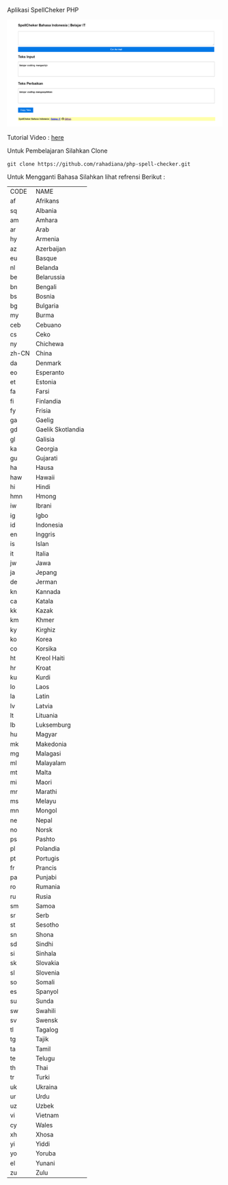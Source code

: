 
Aplikasi SpellCheker PHP

![Aplikasi SpellCheker PHP](https://github.com/rahadiana/php-spell-checker/raw/master/Cover-Image.png)

Tutorial Video : [here](https://youtu.be/4l6ejCu3b9M)

Untuk Pembelajaran Silahkan Clone

    git clone https://github.com/rahadiana/php-spell-checker.git


Untuk Mengganti Bahasa Silahkan lihat refrensi Berikut : 

    
| | | 
| --- | --- | 
| CODE| NAME| 
| af| Afrikans| 
| sq| Albania| 
| am| Amhara| 
| ar| Arab| 
| hy| Armenia| 
| az| Azerbaijan| 
| eu| Basque| 
| nl| Belanda| 
| be| Belarussia| 
| bn| Bengali| 
| bs| Bosnia| 
| bg| Bulgaria| 
| my| Burma| 
| ceb| Cebuano| 
| cs| Ceko| 
| ny| Chichewa| 
| zh-CN| China| 
| da| Denmark| 
| eo| Esperanto| 
| et| Estonia| 
| fa| Farsi| 
| fi| Finlandia| 
| fy| Frisia| 
| ga| Gaelig| 
| gd| Gaelik Skotlandia| 
| gl| Galisia| 
| ka| Georgia| 
| gu| Gujarati| 
| ha| Hausa| 
| haw| Hawaii| 
| hi| Hindi| 
| hmn| Hmong| 
| iw| Ibrani| 
| ig| Igbo| 
| id| Indonesia| 
| en| Inggris| 
| is| Islan| 
| it| Italia| 
| jw| Jawa| 
| ja| Jepang| 
| de| Jerman| 
| kn| Kannada| 
| ca| Katala| 
| kk| Kazak| 
| km| Khmer| 
| ky| Kirghiz| 
| ko| Korea| 
| co| Korsika| 
| ht| Kreol Haiti| 
| hr| Kroat| 
| ku| Kurdi| 
| lo| Laos| 
| la| Latin| 
| lv| Latvia| 
| lt| Lituania| 
| lb| Luksemburg| 
| hu| Magyar| 
| mk| Makedonia| 
| mg| Malagasi| 
| ml| Malayalam| 
| mt| Malta| 
| mi| Maori| 
| mr| Marathi| 
| ms| Melayu| 
| mn| Mongol| 
| ne| Nepal| 
| no| Norsk| 
| ps| Pashto| 
| pl| Polandia| 
| pt| Portugis| 
| fr| Prancis| 
| pa| Punjabi| 
| ro| Rumania| 
| ru| Rusia| 
| sm| Samoa| 
| sr| Serb| 
| st| Sesotho| 
| sn| Shona| 
| sd| Sindhi| 
| si| Sinhala| 
| sk| Slovakia| 
| sl| Slovenia| 
| so| Somali| 
| es| Spanyol| 
| su| Sunda| 
| sw| Swahili| 
| sv| Swensk| 
| tl| Tagalog| 
| tg| Tajik| 
| ta| Tamil| 
| te| Telugu| 
| th| Thai| 
| tr| Turki| 
| uk| Ukraina| 
| ur| Urdu| 
| uz| Uzbek| 
| vi| Vietnam| 
| cy| Wales| 
| xh| Xhosa| 
| yi| Yiddi| 
| yo| Yoruba| 
| el| Yunani| 
| zu| Zulu| 
